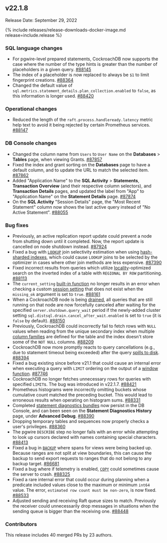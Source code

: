 ## v22.1.8

Release Date: September 29, 2022

{% include releases/release-downloads-docker-image.md release=include.release %}

<h3 id="v22-1-8-sql-language-changes">SQL language changes</h3>

- For pgwire-level prepared statements, CockroachDB now supports the case where the number of the type hints is greater than the number of placeholders in a given query. [#88145][#88145]
- The index of a placeholder is now replaced to always be `$1` to limit fingerprint creations. [#88364][#88364]
- Changed the default value of `sql.metrics.statement_details.plan_collection.enabled` to `false`, as this information is longer used. [#88420][#88420]

<h3 id="v22-1-8-operational-changes">Operational changes</h3>

- Reduced the length of the `raft.process.handleready.latency` metric help text to avoid it being rejected by certain Prometheus services. [#88147][#88147]

<h3 id="v22-1-8-db-console-changes">DB Console changes</h3>

- Changed the column name from `Users` to `User Name` on the **Databases** > **Tables** page, when viewing Grants. [#87857][#87857]
- Fixed the index and grant sorting on the **Databases** page to have a default column, and to update the URL to match the selected item. [#87862][#87862]
- Added "Application Name" to the **SQL Activity** > **Statements**, **Transaction Overview** (and their respective column selectors), and **Transaction Details** pages, and updated the label from "App" to "Application Name" on the **Statement Details** page. [#87874][#87874]
- On the **SQL Activity** "Session Details" page, the "Most Recent Statement" column now shows the last active query instead of "No Active Statement". [#88055][#88055]

<h3 id="v22-1-8-bug-fixes">Bug fixes</h3>

- Previously, an active replication report update could prevent a node from shutting down until it completed. Now, the report update is cancelled on node shutdown instead. [#87924][#87924]
- Fixed a bug with [`LOOKUP`](../{{site.versions["dev"]}}/joins.html#lookup-joins) join selectivity estimation when using [hash-sharded indexes](../{{site.versions["dev"]}}/hash-sharded-indexes.html), which could cause `LOOKUP` joins to be selected by the optimizer in cases where other join methods are less expensive. [#87390][#87390]
- Fixed incorrect results from queries which utilize [locality](../{{site.versions["dev"]}}/cockroach-start.html#locality)-optimized search on the inverted index of a table with `REGIONAL BY ROW` partitioning. [#88113][#88113]
- The `current_setting` [built-in function](../{{site.versions["dev"]}}/functions-and-operators.html) no longer results in an error when checking a custom [session setting](../{{site.versions["dev"]}}/set-vars.html) that does not exist when the `missing_ok` argument is set to `true`. [#88161][#88161]
- When a CockroachDB node is being [drained](../{{site.versions["dev"]}}/node-shutdown.html#drain-a-node-manually), all queries that are still running on that node are now forcefully canceled after waiting for the specified `server.shutdown.query_wait` period if the newly-added cluster setting `sql.distsql.drain.cancel_after_wait.enabled` is set to `true` (it is `false` by default). [#88150][#88150]
- Previously, CockroachDB could incorrectly fail to fetch rows with `NULL` values when reading from the unique secondary index when multiple [column families](../{{site.versions["dev"]}}/column-families.html) are defined for the table and the index doesn't store some of the `NOT NULL` columns. [#88209][#88209]
- CockroachDB now more promptly reacts to query cancellations (e.g., due to statement timeout being exceeded) after the query [spills to disk](../{{site.versions["dev"]}}/vectorized-execution.html#disk-spilling-operations). [#88394][#88394]
- Fixed a bug existing since before v21.1 that could cause an internal error when executing a query with `LIMIT` ordering on the output of a [window function](../{{site.versions["dev"]}}/window-functions.html). [#87746][#87746]
- CockroachDB no longer fetches unnecessary rows for queries with specified `LIMIT`s. The bug was introduced in v22.1.7. [#88421][#88421]
- Prometheus histograms were incorrectly omitting buckets whose cumulative count matched the preceding bucket. This would lead to erroneous results when operating on histogram sums. [#88331][#88331]
- Completed [statement diagnostics bundles](../{{site.versions["dev"]}}/explain-analyze.html#debug-option) now persist in the DB Console, and can been seen on the **Statement Diagnostics History** page, under **Advanced Debug**. [#88390][#88390]
- Dropping temporary tables and sequences now properly checks a user's privileges. [#88360][#88360]
- The pgwire `DESCRIBE` step no longer fails with an error while attempting to look up cursors declared with names containing special characters. [#88413][#88413]
- Fixed a bug in [`BACKUP`](../{{site.versions["dev"]}}/backup.html) where spans for views were being backed up. Because ranges are not split at view boundaries, this can cause the backup to send export requests to ranges that do not belong to any backup target. [#86681][#86681]
- Fixed a bug where if telemetry is enabled, [`COPY`](../{{site.versions["dev"]}}/copy-from.html) could sometimes cause the server to crash. [#88325][#88325]
- Fixed a rare internal error that could occur during planning when a predicate included values close to the maximum or minimum `int64` value. The error, `estimated row count must be non-zero`, is now fixed. [#88533][#88533]
- Adjusted sending and receiving Raft queue sizes to match. Previously the receiver could unnecessarily drop messages in situations when the sending queue is bigger than the receiving one. [#88448][#88448]

<h3 id="v22-1-8-contributors">Contributors</h3>

This release includes 40 merged PRs by 23 authors.

[#86681]: https://github.com/cockroachdb/cockroach/pull/86681
[#87390]: https://github.com/cockroachdb/cockroach/pull/87390
[#87746]: https://github.com/cockroachdb/cockroach/pull/87746
[#87857]: https://github.com/cockroachdb/cockroach/pull/87857
[#87862]: https://github.com/cockroachdb/cockroach/pull/87862
[#87874]: https://github.com/cockroachdb/cockroach/pull/87874
[#87924]: https://github.com/cockroachdb/cockroach/pull/87924
[#87935]: https://github.com/cockroachdb/cockroach/pull/87935
[#88055]: https://github.com/cockroachdb/cockroach/pull/88055
[#88113]: https://github.com/cockroachdb/cockroach/pull/88113
[#88145]: https://github.com/cockroachdb/cockroach/pull/88145
[#88147]: https://github.com/cockroachdb/cockroach/pull/88147
[#88150]: https://github.com/cockroachdb/cockroach/pull/88150
[#88161]: https://github.com/cockroachdb/cockroach/pull/88161
[#88209]: https://github.com/cockroachdb/cockroach/pull/88209
[#88325]: https://github.com/cockroachdb/cockroach/pull/88325
[#88331]: https://github.com/cockroachdb/cockroach/pull/88331
[#88360]: https://github.com/cockroachdb/cockroach/pull/88360
[#88364]: https://github.com/cockroachdb/cockroach/pull/88364
[#88390]: https://github.com/cockroachdb/cockroach/pull/88390
[#88394]: https://github.com/cockroachdb/cockroach/pull/88394
[#88413]: https://github.com/cockroachdb/cockroach/pull/88413
[#88420]: https://github.com/cockroachdb/cockroach/pull/88420
[#88421]: https://github.com/cockroachdb/cockroach/pull/88421
[#88448]: https://github.com/cockroachdb/cockroach/pull/88448
[#88533]: https://github.com/cockroachdb/cockroach/pull/88533
